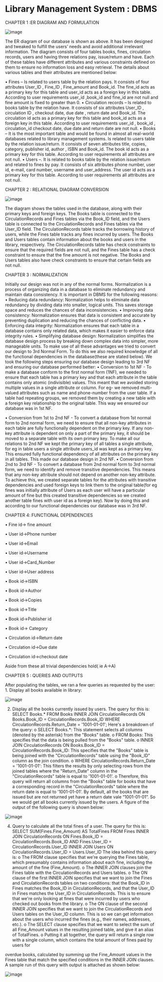 # Library Management System : DBMS

CHAPTER 1 :ER DIAGRAM AND FORMULATION

![image](https://github.com/Satvik2810/DBMS/assets/81152998/6048c47c-bc2a-40b8-95f4-7ca9f9687097)


The ER diagram of our database is shown as above. It has been designed and tweaked to fulfill the users’ needs and avoid additional irrelevant information. The diagram consists of four tables books, fines, circulation records, users and having three relations pay, issue/return and have. Each of these tables have different attributes and various constraints defined on them to ensure no information loss and easy retrieval. The details about various tables and their attributes are mentioned below:

• Fines – Is related to users table by the relation pays. It consists of four attributes User_ID , Fine_ID , Fine_amount and Book_id. The fine_id acts as a primary key for this table and user_id acts as a foreign key in this table. According to user requirements user_id ,book_id and fine_id are not null and fine amount is fixed to greater than 0.
• Circulation records – Is related to books table by the relation have. It consists of six attributes User_ID , circulation ID , checkout date, due date , return date and Book_id. The circulation id acts as a primary key for this table and book_id acts as a foreign key in this table. According to user requirements user_id , book_id , circulation_id checkout date, due date and return date are not null.
• Books – It is the most important table and would be found in almost all real-world databases related to library management systems. Is related to users table by the relation issue/return. It consists of seven attributes title, copies, category, publisher id, author , ISBN and Book_id. The book id acts as a primary key for this table. According to user requirements all attributes are not null.
• Users –. It is related to books table by the relation issue/return and related to fines by pay. It consists of six attributes phone number, user id, e-mail, card number, username and user_address. The user id acts as a primary key for this table. According to user requirements all attributes are not null.


CHAPTER 2 : RELATIONAL DIAGRAM CONVERSION

![image](https://github.com/Satvik2810/DBMS/assets/81152998/38ebf2e1-2ee8-4159-9d81-80b3ba0a6447)

  
The diagram shows the tables used in the database, along with their primary keys and foreign keys. The Books table is connected to the CirculationRecords and Fines tables via the Book_ID field, and the Users table is connected to the CirculationRecords and Fines tables via the User_ID field. The CirculationRecords table tracks the borrowing history of users, while the Fines table tracks any fines incurred by users. The Books and Users tables contain information about the books and users in the library, respectively. The CirculationRecords table has check constraints to ensure that the required fields are not null, and the Fines table has a check constraint to ensure that the fine amount is not negative. The Books and Users tables also have check constraints to ensure that certain fields are not null.


CHAPTER 3 : NORMALIZATION

Initially our design was not in any of the normal forms. Normalization is a process of organizing data in a database to eliminate redundancy and maintain data consistency. It is important in DBMS for the following reasons:
• Reducing data redundancy: Normalization helps to eliminate data redundancy by dividing data into smaller, logical units. This saves storage space and reduces the chances of data inconsistencies.
• Improving data consistency: Normalization ensures that data is consistent and accurate by preventing duplication and reducing the chances of conflicting data.
• Enforcing data integrity: Normalization ensures that each table in a database contains only related data, which makes it easier to enforce data integrity rules.
• Simplifying database design: Normalization simplifies the database design process by breaking down complex data into simpler, more manageable units.
To make use of all these advantages we tried to convert our design to 3rd Normal Form. To do this we also required knowledge of all the functional dependencies in the database(these are stated below). We took the following steps ensuring our database design leading to 3rd NF and ensuring our database performed better:
• Conversion to 1st NF - To make a database conform to the first normal form (1NF), we needed to ensure that each table has a primary key and that each attribute in the table contains only atomic (indivisible) values. This meant that we avoided storing multiple values in a single attribute or column. For eg- we removed multi-valued attributes such as name and phone-number from the user table. If a table had repeating groups, we removed them by creating a new table with a foreign key relationship to the original table. This way we ensured our database was in 1st NF.


• Conversion from 1st to 2nd NF - To convert a database from 1st normal form to 2nd normal form, we need to ensure that all non-key attributes in each table are fully functionally dependent on the primary key. If any non-key attribute is dependent on only a part of the primary key, it should be moved to a separate table with its own primary key. To make all our relations to 2nd NF we kept the primary key of all tables a single attribute, for eg in table users a single attribute users_id was kept as a primary key. This ensured fully functional dependency of all attributes on the primary key in all tables. This made our database design in 2nd NF.
• Conversion from 2nd to 3rd NF - To convert a database from 2nd normal form to 3rd normal form, we need to identify and remove transitive dependencies. This means that any non-key attribute should not depend on another non-key attribute. To achieve this, we created separate tables for the attributes with transitive dependencies and used foreign keys to link them to the original table(for eg fines was initially attribute of Users as each user will have a particular amount of fine but this created transitive dependencies so we created another table fines with user id as a foreign key). Now by doing this and according to our functional dependencies our database was in 3rd NF.


CHAPTER 4: FUNCTIONAL DEPENDENCIES

• Fine id-> fine amount

• User id->Phone number

• User id->Email

• User id->Username

• User id->Card_Number

• User id->User address

• Book id->ISBN

• Book id->Author

• Book id->Copies

• Book id->Title

• Book id->Publisher id

• Book id-> Category

• Circulation id->Return date

• Circulation id->Due date

• Circulation id->checkout date

Aside from these all trivial dependencies hold( ie A->A)


CHAPTER 5 : QUERIES AND OUTPUTS


After populating the tables, we ran a few queries as requested by the user: 1. Display all books available in library:

![image](https://github.com/Satvik2810/DBMS/assets/81152998/1551dcb6-4b01-4516-a517-acad91502595)


2. Display all the books currently issued by users. The query for this is:
SELECT Books.*
FROM Books
INNER JOIN CirculationRecords ON Books.Book_ID = CirculationRecords.Book_ID WHERE CirculationRecords.Return_Date = '1001-01-01';
Here's a breakdown of the query:
o SELECT Books.*: This statement selects all columns (denoted by the asterisk)
from the "Books" table.
o FROM Books: This specifies that the data is being pulled from the "Books"
table.
o INNER JOIN CirculationRecords ON Books.Book_ID =
CirculationRecords.Book_ID: This specifies that the "Books" table is being joined with the "CirculationRecords" table using the "Book_ID" column as the join condition.
o WHERE CirculationRecords.Return_Date = '1001-01-01': This filters the results by only selecting rows from the joined tables where the "Return_Date" column in the "CirculationRecords" table is equal to '1001-01-01'.
o Therefore, this query will return all columns from the "Books" table for books that have a corresponding record in the "CirculationRecords" table where the return date is equal to '1001-01-01'. By default, all the books that are issued but are not returned yet have a return date vale “1001-01-01”. So we would get all books currently issued by the users.
A figure of the output of the following query is shown below:

![image](https://github.com/Satvik2810/DBMS/assets/81152998/790cdbee-3e5e-49f6-8d89-3708f998d221)


4. Query to calculate all the total fines of a user. The query for this is:
SELECT SUM(Fines.Fine_Amount) AS TotalFines
FROM Fines
INNER JOIN CirculationRecords ON Fines.Book_ID = CirculationRecords.Book_ID AND Fines.User_ID = CirculationRecords.User_ID
INNER JOIN Users ON CirculationRecords.User_ID = Users.User_ID The idea behind this query is:
o The FROM clause specifies that we're querying the Fines table, which presumably contains information about each fine, including the amount of the fine (Fine_Amount).
o The INNER JOIN clauses join the Fines table with the CirculationRecords and Users tables.
o The ON clause of the first INNER JOIN specifies that we want to join the Fines and CirculationRecords tables on two conditions: that the Book_ID in Fines matches the Book_ID in CirculationRecords, and that the User_ID in Fines matches the User_ID in CirculationRecords. This is to ensure that we're only looking at fines that were incurred by users who checked out books from the library.
o The ON clause of the second INNER JOIN specifies that we want to join the CirculationRecords and Users tables on the User_ID column. This is so we can get information about the users who incurred the fines (e.g., their names, addresses, etc.).
o The SELECT clause specifies that we want to select the sum of all Fine_Amount values in the resulting joined table, and give it an alias of TotalFines.
o Putting it all together, the query will return a single row with a single column, which contains the total amount of fines paid by users for


overdue books, calculated by summing up the Fine_Amount values in the Fines table that match the specified conditions in the INNER JOIN clauses.
A sample run of this query with output is attached as shown below:

![image](https://github.com/Satvik2810/DBMS/assets/81152998/ba254283-241c-4fb3-9be5-14c26d48454a)
 
